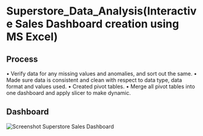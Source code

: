 # Superstore_Data_Analysis(Interactive Sales Dashboard creation using MS Excel)
## Process
• Verify data for any missing values and anomalies, and sort out the same.
• Made sure data is consistent and clean with respect to data type, data format and values used.
• Created pivot tables.
• Merge all pivot tables into one dashboard and apply slicer to make dynamic.
## Dashboard
![Screenshot  Superstore Sales Dashboard](https://github.com/user-attachments/assets/01d2b532-029c-4d12-85bc-798896e75cd9)


